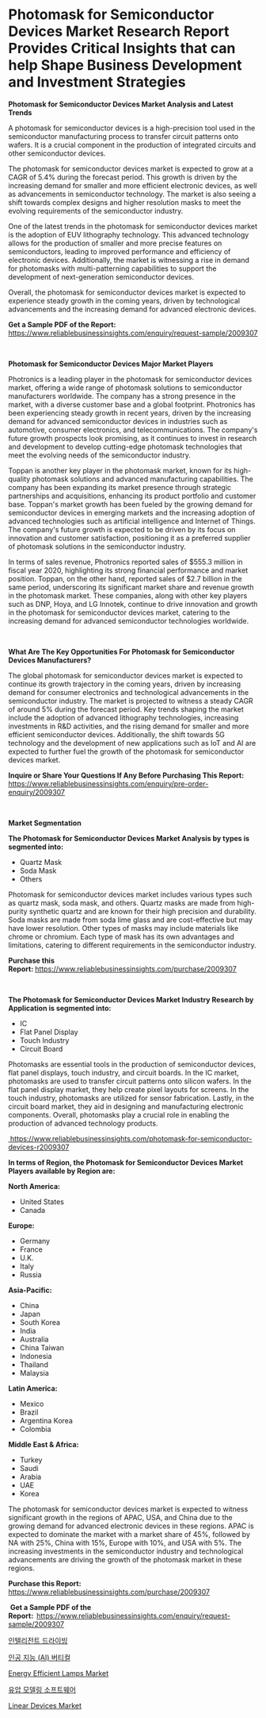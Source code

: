 <p><h1>Photomask for Semiconductor Devices Market Research Report Provides Critical Insights that can help Shape Business Development and Investment Strategies</h1></p><p><strong>Photomask for Semiconductor Devices Market Analysis and Latest Trends</strong></p>
<p><p>A photomask for semiconductor devices is a high-precision tool used in the semiconductor manufacturing process to transfer circuit patterns onto wafers. It is a crucial component in the production of integrated circuits and other semiconductor devices.</p><p>The photomask for semiconductor devices market is expected to grow at a CAGR of 5.4% during the forecast period. This growth is driven by the increasing demand for smaller and more efficient electronic devices, as well as advancements in semiconductor technology. The market is also seeing a shift towards complex designs and higher resolution masks to meet the evolving requirements of the semiconductor industry.</p><p>One of the latest trends in the photomask for semiconductor devices market is the adoption of EUV lithography technology. This advanced technology allows for the production of smaller and more precise features on semiconductors, leading to improved performance and efficiency of electronic devices. Additionally, the market is witnessing a rise in demand for photomasks with multi-patterning capabilities to support the development of next-generation semiconductor devices.</p><p>Overall, the photomask for semiconductor devices market is expected to experience steady growth in the coming years, driven by technological advancements and the increasing demand for advanced electronic devices.</p></p>
<p><strong>Get a Sample PDF of the Report:&nbsp;</strong> <a href="https://www.reliablebusinessinsights.com/enquiry/request-sample/2009307">https://www.reliablebusinessinsights.com/enquiry/request-sample/2009307</a></p>
<p>&nbsp;</p>
<p><strong>Photomask for Semiconductor Devices Major Market Players</strong></p>
<p><p>Photronics is a leading player in the photomask for semiconductor devices market, offering a wide range of photomask solutions to semiconductor manufacturers worldwide. The company has a strong presence in the market, with a diverse customer base and a global footprint. Photronics has been experiencing steady growth in recent years, driven by the increasing demand for advanced semiconductor devices in industries such as automotive, consumer electronics, and telecommunications. The company's future growth prospects look promising, as it continues to invest in research and development to develop cutting-edge photomask technologies that meet the evolving needs of the semiconductor industry.</p><p>Toppan is another key player in the photomask market, known for its high-quality photomask solutions and advanced manufacturing capabilities. The company has been expanding its market presence through strategic partnerships and acquisitions, enhancing its product portfolio and customer base. Toppan's market growth has been fueled by the growing demand for semiconductor devices in emerging markets and the increasing adoption of advanced technologies such as artificial intelligence and Internet of Things. The company's future growth is expected to be driven by its focus on innovation and customer satisfaction, positioning it as a preferred supplier of photomask solutions in the semiconductor industry.</p><p>In terms of sales revenue, Photronics reported sales of $555.3 million in fiscal year 2020, highlighting its strong financial performance and market position. Toppan, on the other hand, reported sales of $2.7 billion in the same period, underscoring its significant market share and revenue growth in the photomask market. These companies, along with other key players such as DNP, Hoya, and LG Innotek, continue to drive innovation and growth in the photomask for semiconductor devices market, catering to the increasing demand for advanced semiconductor technologies worldwide.</p></p>
<p>&nbsp;</p>
<p><strong>What Are The Key Opportunities For Photomask for Semiconductor Devices Manufacturers?</strong></p>
<p><p>The global photomask for semiconductor devices market is expected to continue its growth trajectory in the coming years, driven by increasing demand for consumer electronics and technological advancements in the semiconductor industry. The market is projected to witness a steady CAGR of around 5% during the forecast period. Key trends shaping the market include the adoption of advanced lithography technologies, increasing investments in R&D activities, and the rising demand for smaller and more efficient semiconductor devices. Additionally, the shift towards 5G technology and the development of new applications such as IoT and AI are expected to further fuel the growth of the photomask for semiconductor devices market.</p></p>
<p><strong>Inquire or Share Your Questions If Any Before Purchasing This Report:</strong> <a href="https://www.reliablebusinessinsights.com/enquiry/pre-order-enquiry/2009307">https://www.reliablebusinessinsights.com/enquiry/pre-order-enquiry/2009307</a></p>
<p>&nbsp;</p>
<p><strong>Market Segmentation</strong></p>
<p><strong>The Photomask for Semiconductor Devices Market Analysis by types is segmented into:</strong></p>
<p><ul><li>Quartz Mask</li><li>Soda Mask</li><li>Others</li></ul></p>
<p><p>Photomask for semiconductor devices market includes various types such as quartz mask, soda mask, and others. Quartz masks are made from high-purity synthetic quartz and are known for their high precision and durability. Soda masks are made from soda lime glass and are cost-effective but may have lower resolution. Other types of masks may include materials like chrome or chromium. Each type of mask has its own advantages and limitations, catering to different requirements in the semiconductor industry.</p></p>
<p><strong>Purchase this Report:&nbsp;</strong><a href="https://www.reliablebusinessinsights.com/purchase/2009307">https://www.reliablebusinessinsights.com/purchase/2009307</a></p>
<p>&nbsp;</p>
<p><strong>The Photomask for Semiconductor Devices Market Industry Research by Application is segmented into:</strong></p>
<p><ul><li>IC</li><li>Flat Panel Display</li><li>Touch Industry</li><li>Circuit Board</li></ul></p>
<p><p>Photomasks are essential tools in the production of semiconductor devices, flat panel displays, touch industry, and circuit boards. In the IC market, photomasks are used to transfer circuit patterns onto silicon wafers. In the flat panel display market, they help create pixel layouts for screens. In the touch industry, photomasks are utilized for sensor fabrication. Lastly, in the circuit board market, they aid in designing and manufacturing electronic components. Overall, photomasks play a crucial role in enabling the production of advanced technology products.</p></p>
<p><a href="https://www.reliablebusinessinsights.com/photomask-for-semiconductor-devices-r2009307">&nbsp;https://www.reliablebusinessinsights.com/photomask-for-semiconductor-devices-r2009307</a></p>
<p><strong>In terms of Region, the Photomask for Semiconductor Devices Market Players available by Region are:</strong></p>
<p>
    <p> <strong> North America: </strong>
        <ul>
            <li>United States</li>
            <li>Canada</li>
        </ul>
        </p> 
    <p> <strong> Europe: </strong>
        <ul>
            <li>Germany</li>
            <li>France</li>
            <li>U.K.</li>
            <li>Italy</li>
            <li>Russia</li>
        </ul>
        </p> 
    <p> <strong> Asia-Pacific: </strong>
        <ul>
            <li>China</li>
            <li>Japan</li>
            <li>South Korea</li>
            <li>India</li>
            <li>Australia</li>
            <li>China Taiwan</li>
            <li>Indonesia</li>
            <li>Thailand</li>
            <li>Malaysia</li>
        </ul>
        </p> 
    <p> <strong> Latin America: </strong>
        <ul>
            <li>Mexico</li>
            <li>Brazil</li>
            <li>Argentina Korea</li>
            <li>Colombia</li>
        </ul>
        </p> 
    <p> <strong> Middle East & Africa: </strong>
        <ul>
            <li>Turkey</li>
            <li>Saudi</li>
            <li>Arabia</li>
            <li>UAE</li>
            <li>Korea</li>
        </ul>
    </p>
    </p>
<p><p>The photomask for semiconductor devices market is expected to witness significant growth in the regions of APAC, USA, and China due to the growing demand for advanced electronic devices in these regions. APAC is expected to dominate the market with a market share of 45%, followed by NA with 25%, China with 15%, Europe with 10%, and USA with 5%. The increasing investments in the semiconductor industry and technological advancements are driving the growth of the photomask market in these regions.</p></p>
<p><strong>Purchase this Report: </strong><a href="https://www.reliablebusinessinsights.com/purchase/2009307">https://www.reliablebusinessinsights.com/purchase/2009307</a></p>
<p>&nbsp;<strong>Get a Sample PDF of the Report:&nbsp;&nbsp;</strong><a href="https://www.reliablebusinessinsights.com/enquiry/request-sample/2009307">https://www.reliablebusinessinsights.com/enquiry/request-sample/2009307</a></p>
<p><strong></strong></p>
<p><p><a href="https://github.com/PhilToryphy7876567/Market-Research-Report-List-2/blob/main/9631858158748.md">인텔리전트 드라이빙</a></p><p><a href="https://github.com/solomonbode85/Market-Research-Report-List-1/blob/main/1248243158749.md">인공 지능 (AI) 버티컬</a></p><p><a href="https://github.com/RyleeBauch2023/Market-Research-Report-List-1/blob/main/energy-efficient-lamps-market.md">Energy Efficient Lamps Market</a></p><p><a href="https://medium.com/@kelleebernier185_40276/%EC%88%98%EB%A0%A5-%EB%AA%A8%EB%8D%B8%EB%A7%81-%EC%86%8C%ED%94%84%ED%8A%B8%EC%9B%A8%EC%96%B4-%EC%8B%9C%EC%9E%A5-%EC%98%88%EC%B8%A1-%EC%8B%9C%EC%9E%A5-%EB%8F%99%ED%96%A5-%EB%B0%8F-%EC%98%81%ED%96%A5-%EB%B6%84%EC%84%9D-2024%EB%85%84-2031%EB%85%84-a46ccd7a7525">유압 모델링 소프트웨어</a></p><p><a href="https://github.com/AndreanneHane2023/Market-Research-Report-List-1/blob/main/linear-devices-market.md">Linear Devices Market</a></p></p>